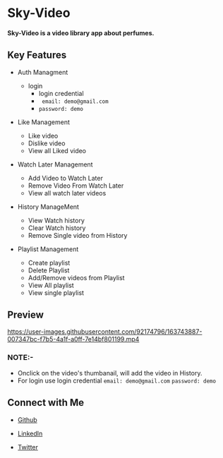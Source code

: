 # Sky-Video
#### Sky-Video is a video library app about perfumes.

## Key Features
- Auth Managment
  - login 
    - login credential 
    - ` email: demo@gmail.com`
    -  `password: demo`
  
- Like Management 
   - Like video
   - Dislike video
   - View all Liked video
 - Watch Later Management
    - Add Video to Watch Later
    - Remove Video From Watch Later
    - View all watch later videos
 - History ManageMent
    - View Watch history
    - Clear Watch history
    - Remove Single video from History
 - Playlist Management
    - Create playlist
    - Delete Playlist 
    - Add/Remove videos from Playlist
    - View All playlist
    - View single playlist

## Preview



https://user-images.githubusercontent.com/92174796/163743887-007347bc-f7b5-4a1f-a0ff-7e14bf801199.mp4




  ### NOTE:-
   - Onclick on the video's thumbanail,  will add the video in History.
   - For login use login credential
       `email: demo@gmail.com`
       `password: demo`
       
  ## Connect with Me
  * [Github](https://github.com/NamrataRaikwar2002)

  * [LinkedIn](https://www.linkedin.com/in/namrata-raikwar-727951224/)

  * [Twitter](https://twitter.com/RaikwarNamrata?t=plsVpPoUgAtlfzgO6Uvvsw&s=03)
   
    
  
